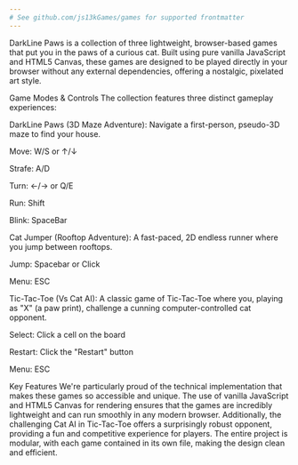 ```yaml
---
# See github.com/js13kGames/games for supported frontmatter
---
```

DarkLine Paws is a collection of three lightweight, browser-based games that put you in the paws of a curious cat. Built using pure vanilla JavaScript and HTML5 Canvas, these games are designed to be played directly in your browser without any external dependencies, offering a nostalgic, pixelated art style.

Game Modes & Controls
The collection features three distinct gameplay experiences:

DarkLine Paws (3D Maze Adventure): Navigate a first-person, pseudo-3D maze to find your house.

Move: W/S or ↑/↓

Strafe: A/D

Turn: ←/→ or Q/E

Run: Shift

Blink: SpaceBar

Cat Jumper (Rooftop Adventure): A fast-paced, 2D endless runner where you jump between rooftops.

Jump: Spacebar or Click

Menu: ESC

Tic-Tac-Toe (Vs Cat AI): A classic game of Tic-Tac-Toe where you, playing as "X" (a paw print), challenge a cunning computer-controlled cat opponent.

Select: Click a cell on the board

Restart: Click the "Restart" button

Menu: ESC

Key Features
We're particularly proud of the technical implementation that makes these games so accessible and unique. The use of vanilla JavaScript and HTML5 Canvas for rendering ensures that the games are incredibly lightweight and can run smoothly in any modern browser. Additionally, the challenging Cat AI in Tic-Tac-Toe offers a surprisingly robust opponent, providing a fun and competitive experience for players. The entire project is modular, with each game contained in its own file, making the design clean and efficient.